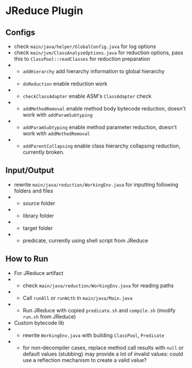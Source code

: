 # JReduce Plugin

## Configs

* check `main/java/helper/GlobalConfig.java` for log options
* check `main/jvm/ClassAnalyzeOptions.java` for reduction options, pass this to `ClassPool::readClasses` for reduction preparation
* - `addHierarchy` add hierarchy information to global hierarchy
* - `doReduction` enable reduction work
* - `checkClassAdapter` enable ASM's `ClassAdapter` check
* - `addMethodRemoval` enable method body bytecode reduction, doesn't work with `addParamSubtyping`
* - `addParamSubtyping` enable method parameter reduction, doesn't work with `addMethodRemoval`
* - `addParentCollapsing` enable class hierarchy collapsing reduction, currently broken.

## Input/Output

* rewrite `main/java/reduction/WorkingEnv.java` for inputting following folders and files
* - source folder
* - library folder
* - target folder
* - predicate, currently using shell script from JReduce

## How to Run

* For JReduce artifact
* - check `main/java/reduction/WorkingEnv.java` for reading paths
* - Call `runAll` or `runWith` in `main/java/Main.java`
* - Run JReduce with copied `predicate.sh` and `compile.sh` (modify `run.sh` from JReduce)
* Custom bytecode lib
* - rewrite `WorkingEnv.java` with building `ClassPool`, `Predicate`
* - for non-decompiler cases, replace method call results with `null` or default values (stubbing) may provide a lot of invalid values: could use a reflection mechanism to create a valid value?



